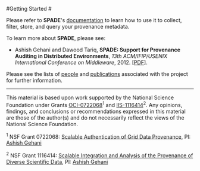 #Getting Started #

Please refer to **SPADE**'s [documentation](../../wiki) to learn how to use it to collect, filter, store, and query your provenance metadata.

To learn more about **SPADE**, please see:

  * Ashish Gehani and Dawood Tariq, **SPADE: Support for Provenance Auditing in Distributed Environments**, _13th ACM/IFIP/USENIX International Conference on Middleware_, 2012. [[PDF](http://www.csl.sri.com/users/gehani/papers/MW-2012.SPADE.pdf)].

Please see the lists of [people](../../wiki/people) and [publications](../../wiki/publications) associated with the project for further information.

---


This material is based upon work supported by the National Science Foundation under Grants [OCI-0722068](http://www.nsf.gov/awardsearch/showAward?AWD_ID=0722068)<sup>1</sup> and [IIS-1116414](http://www.nsf.gov/awardsearch/showAward?AWD_ID=1116414)<sup>2</sup>. Any opinions, findings, and conclusions or recommendations expressed in this material are those of the author(s) and do not necessarily reflect the views of the National Science Foundation.

<sup>1</sup> NSF Grant 0722068: [Scalable Authentication of Grid Data Provenance](http://www.nsf.gov/awardsearch/showAward?AWD_ID=0722068), PI: [Ashish Gehani](http://www.csl.sri.com/people/gehani/)

<sup>2</sup> NSF Grant 1116414: [Scalable Integration and Analysis of the Provenance of Diverse Scientific Data](http://www.nsf.gov/awardsearch/showAward?AWD_ID=1116414), PI: [Ashish Gehani](http://www.csl.sri.com/people/gehani/)

<a href='Hidden comment:
The Apple logo is licensed under the Creative Commons Attribution-Share Alike 3.0 Unported, 2.5 Generic, 2.0 Generic and 1.0 Generic license.
The Linux Tux logo is (c) Larry Ewing, Simon Budig und Anja Gerwinsk and is licensed under the terms of the GNU General Public License version 3.
The Windows logo is in the public domain.
'></a>
